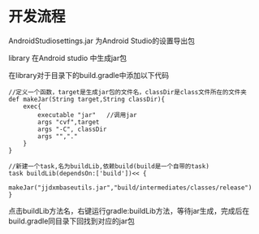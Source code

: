 # 开发流程 #

AndroidStudiosettings.jar 为Android Studio的设置导出包


library 在Android studio 中生成jar包

在library对于目录下的build.gradle中添加以下代码

    //定义一个函数，target是生成jar包的文件名，classDir是class文件所在的文件夹
    def makeJar(String target,String classDir){
	    exec{
		    executable "jar"   //调用jar
		    args "cvf",target
		    args "-C", classDir
		    args "","."
	    }
    }
    
    //新建一个task,名为buildLib,依赖build(build是一个自带的task)
    task buildLib(dependsOn:['build'])<< {
    	makeJar("jjdxmbaseutils.jar","build/intermediates/classes/release")
    }

点击buildLib方法名，右键运行gradle:buildLib方法，等待jar生成，完成后在build.gradle同目录下回找到对应的jar包